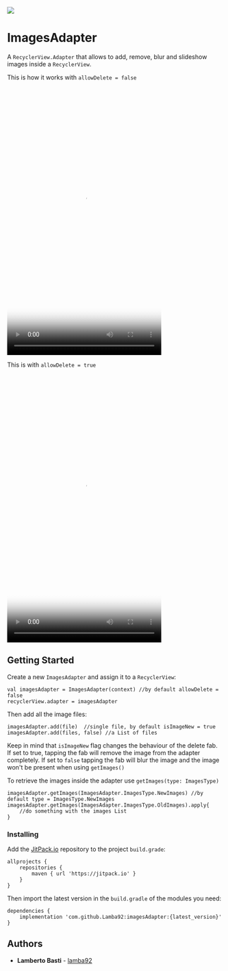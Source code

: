 [![](https://jitpack.io/v/Lamba92/imagesAdapter.svg)](https://jitpack.io/#Lamba92/imagesAdapter)

# ImagesAdapter

A `RecyclerView.Adapter` that allows to add, remove, blur and slideshow images inside a `RecyclerView`.

This is how it works with `allowDelete = false`
<video controls="controls" poster="https://raw.githubusercontent.com/lamba92/imagesAdapter/master/stuff/1.jpg" width="360" height="640">
    <!-- .mp4 file for native playback in IE9+, Firefox, Chrome, Safari and most mobile browsers -->
    <source src="https://raw.githubusercontent.com/lamba92/imagesAdapter/master/stuff/1.mp4" type="video/mp4" />
</video>

This is with `allowDelete = true`
<video controls="controls" poster="https://raw.githubusercontent.com/lamba92/imagesAdapter/master/stuff/2.jpg" width="360" height="640">
    <!-- .mp4 file for native playback in IE9+, Firefox, Chrome, Safari and most mobile browsers -->
    <source src="https://raw.githubusercontent.com/lamba92/imagesAdapter/master/stuff/2.mp4" type="video/mp4" />
</video>

## Getting Started

Create a new `ImagesAdapter` and assign it to a `RecyclerView`:
```
val imagesAdapter = ImagesAdapter(context) //by default allowDelete = false
recyclerView.adapter = imagesAdapter
```

Then add all the image files:
```
imagesAdapter.add(file)  //single file, by default isImageNew = true
imagesAdapter.add(files, false) //a List of files
```

Keep in mind that `isImageNew` flag changes the behaviour of the delete fab. If set to true, tapping the fab will remove the image from the adapter completely. If set to `false` tapping the fab will blur the image and the image won't be present when using `getImages()`

To retrieve the images inside the adapter use `getImages(type: ImagesType)`
```
imagesAdapter.getImages(ImagesAdapter.ImagesType.NewImages) //by default type = ImagesType.NewImages
imagesAdapter.getImages(ImagesAdapter.ImagesType.OldImages).apply{
    //do something with the images List
}
```

### Installing

Add the [JitPack.io](http://jitpack.io) repository to the project `build.grade`:
```
allprojects {
    repositories {
        maven { url 'https://jitpack.io' }
    }
}
```

Then import the latest version in the `build.gradle` of the modules you need:

```
dependencies {
    implementation 'com.github.Lamba92:imagesAdapter:{latest_version}'
}
```

## Authors

* **Lamberto Basti**  - [lamba92](https://github.com/lamba92)